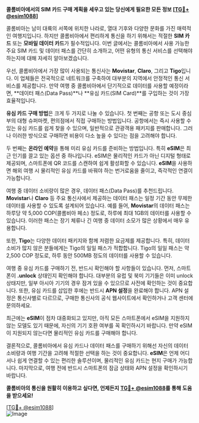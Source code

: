 **콜롬비아에서의 SIM 카드 구매 계획을 세우고 있는 당신에게 필요한 모든 정보 [[TG💪+ @esim1088](https://t.me/s/esim1088)]**

콜롬비아는 남미 대륙의 서쪽에 위치한 나라로, 열대 기후와 다양한 문화를 가진 매력적인 여행지입니다. 하지만 콜롬비아에서 편리하게 통신을 하기 위해서는 적절한 **SIM 카드** 또는 **모바일 데이터 카드**가 필수적입니다. 이번 글에서는 콜롬비아에서 사용 가능한 주요 SIM 카드 및 데이터 패스를 간단히 소개하고, 어떤 유형의 통신 서비스를 선택해야 하는지에 대해 자세히 알아보겠습니다.

우선, 콜롬비아에서 가장 많이 사용되는 통신사는 **Movistar**, **Claro**, 그리고 **Tigo**입니다. 이 업체들은 전국적으로 네트워크를 구축하여 대부분의 지역에서 안정적인 통신 서비스를 제공합니다. 만약 여행 중 콜롬비아에서 단기적으로 데이터를 사용할 예정이라면, **데이터 패스(Data Pass)**나 **유심 카드(SIM Card)**를 구입하는 것이 가장 효율적입니다.

**유심 카드 구매 방법**은 크게 두 가지로 나눌 수 있습니다. 첫 번째는 공항 또는 도시 중심부의 대형 슈퍼마켓, 편의점에서 직접 구매하는 방법입니다. 공항에서는 즉시 사용할 수 있는 유심 카드를 쉽게 찾을 수 있으며, 일반적으로 관광객용 패키지를 판매합니다. 그러나 이러한 방식으로 구매하면 비용이 다소 높을 수 있다는 점을 고려해야 합니다.

두 번째는 **온라인 예약**을 통해 미리 유심 카드를 준비하는 방법입니다. 특히 **eSIM**은 최근 인기를 끌고 있는 옵션 중 하나입니다. eSIM은 물리적인 카드가 아닌 디지털 형태로 제공되며, 스마트폰에 QR 코드를 스캔하여 쉽게 활성화할 수 있습니다. **eSIM**을 사용하면 해외 여행 시 물리적인 유심 카드를 바꿔야 하는 번거로움을 줄이고, 즉각적인 연결이 가능합니다.

여행 중 데이터 소비량이 많은 경우, 데이터 패스(Data Pass)를 추천드립니다. **Movistar**나 **Claro** 등 주요 통신사에서 제공하는 데이터 패스는 일정 기간 동안 무제한 데이터를 사용할 수 있도록 설계되어 있습니다. 예를 들어, **Movistar**의 데이터 패스는 하루당 약 5,000 COP(콜롬비아 페소) 정도로, 하루에 최대 1GB의 데이터를 사용할 수 있습니다. 이러한 패스는 장기 체류나 긴 여행 중 데이터 소모가 많은 상황에서 매우 유용합니다.

또한, **Tigo**는 다양한 데이터 패키지와 함께 저렴한 요금제를 제공합니다. 특히, 데이터 소비가 많지 않은 분들에게는 Tigo의 일일 패스가 적합합니다. Tigo의 일일 패스는 약 2,500 COP 정도로, 하루 동안 500MB 정도의 데이터를 사용할 수 있습니다.

여행 중 유심 카드를 구매하기 전, 반드시 확인해야 할 사항들이 있습니다. 먼저, 스마트폰이 **.unlock** 상태인지 확인해야 합니다. 대부분의 유럽 및 북미 기기들은 이미 unlock 상태지만, 일부 아시아 기기의 경우 잠겨 있을 수 있으므로 사전에 확인하는 것이 중요합니다. 또한, 유심 카드를 삽입한 후에는 반드시 **APN 설정**을 완료해야 합니다. APN 설정은 통신사별로 다르므로, 구매한 통신사의 공식 웹사이트에서 확인하거나 고객 센터에 문의하세요.

최근에는 **eSIM**이 점차 대중화되고 있지만, 아직 모든 스마트폰에서 eSIM을 지원하지 않는 모델도 있기 때문에, 자신의 기기 호환 여부를 꼭 확인하시기 바랍니다. 만약 eSIM이 지원되지 않는다면 물리적인 유심 카드를 구매해야 합니다.

결론적으로, 콜롬비아에서 유심 카드나 데이터 패스를 구매하기 위해선 자신의 데이터 소비량과 여행 기간을 고려해 적절한 선택을 하는 것이 중요합니다. **eSIM**은 언제 어디서나 쉽게 연결할 수 있는 편리한 솔루션이며, 물리적인 유심 카드는 현지 구매가 가능합니다. 마지막으로, 여행 전에 반드시 스마트폰의 잠금 상태와 APN 설정을 확인하시기 바랍니다.

**콜롬비아의 통신을 원활히 이용하고 싶다면, 언제든지 [TG💪+ @esim1088](https://t.me/s/esim1088)를 통해 도움을 받으세요!**  

[[TG💪+ @esim1088](https://t.me/s/esim1088)]  
![Image](https://i.postimg.cc/Y0z9fWf4/image.png)